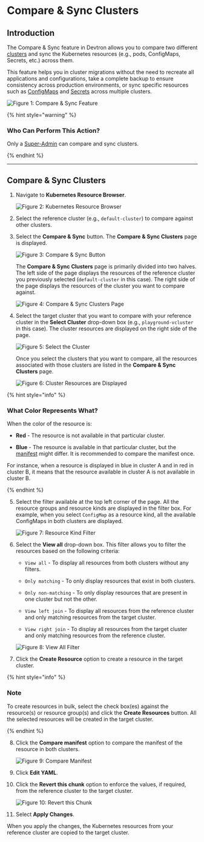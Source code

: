 # Compare & Sync Clusters

## Introduction

The Compare & Sync feature in Devtron allows you to compare two different [clusters](../../reference/glossary.md#cluster) and sync the Kubernetes resources (e.g., pods, ConfigMaps, Secrets, etc.) across them. 

This feature helps you in cluster migrations without the need to recreate all applications and configurations, take a complete backup to ensure consistency across production environments, or sync specific resources such as [ConfigMaps](../../reference/glossary.md#configmaps) and [Secrets](../../reference/glossary.md#secrets) across multiple clusters.

![Figure 1: Compare & Sync Feature](https://devtron-public-asset.s3.us-east-2.amazonaws.com/images/kubernetes-resource-browser/compare-sync-highlighted.jpg)

{% hint style="warning" %}

### Who Can Perform This Action?

Only a [Super-Admin](../global-configurations/user-access.md#assign-super-admin-permissions) can compare and sync clusters.

{% endhint %}

---

## Compare & Sync Clusters

1. Navigate to **Kubernetes Resource Browser**.

    ![Figure 2: Kubernetes Resource Browser ](https://devtron-public-asset.s3.us-east-2.amazonaws.com/images/kubernetes-resource-browser/k8s-resource-browser.jpg)

2. Select the reference cluster (e.g., `default-cluster`) to compare against other clusters.

3. Select the **Compare & Sync** button. The **Compare & Sync Clusters** page is displayed.

    ![Figure 3: Compare & Sync Button](https://devtron-public-asset.s3.us-east-2.amazonaws.com/images/kubernetes-resource-browser/compare-sync-highlighted.jpg)

    The **Compare & Sync Clusters** page is primarily divided into two halves. The left side of the page displays the resources of the reference cluster you previously selected (`default-cluster` in this case). The right side of the page displays the resources of the cluster you want to compare against.

    ![Figure 4: Compare & Sync Clusters Page](https://devtron-public-asset.s3.us-east-2.amazonaws.com/images/kubernetes-resource-browser/compare-sync-home.jpg)

4. Select the target cluster that you want to compare with your reference cluster in the **Select Cluster** drop-down box (e.g., `playground-vcluster` in this case). The cluster resources are displayed on the right side of the page.

    ![Figure 5: Select the Cluster](https://devtron-public-asset.s3.us-east-2.amazonaws.com/images/kubernetes-resource-browser/select-cluster-option.jpg)

    Once you select the clusters that you want to compare, all the resources associated with those clusters are listed in the **Compare & Sync Clusters** page.

    ![Figure 6: Cluster Resources are Displayed](https://devtron-public-asset.s3.us-east-2.amazonaws.com/images/kubernetes-resource-browser/resources-displayed.jpg)

{% hint style="info" %}

### What Color Represents What?

When the color of the resource is: 

* **Red** - The resource is not available in that particular cluster. 

* **Blue** - The resource is available in that particular cluster, but the [manifest](../../reference/glossary.md#manifest) might differ. It is recommended to compare the manifest once.

For instance, when a resource is displayed in blue in cluster A and in red in cluster B, it means that the resource available in cluster A is not available in cluster B.

{% endhint %}

5. Select the filter available at the top left corner of the page. All the resource groups and resource kinds are displayed in the filter box. For example, when you select `ConfigMap` as a resource kind, all the available ConfigMaps in both clusters are displayed.

    ![Figure 7: Resource Kind Filter](https://devtron-public-asset.s3.us-east-2.amazonaws.com/images/kubernetes-resource-browser/resource-group-filterbox.jpg)

6. Select the **View all** drop-down box. This filter allows you to filter the resources based on the following criteria:

    * `View all` - To display all resources from both clusters without any filters.

    * `Only matching` - To only display resources that exist in both clusters.

    * `Only non-matching` - To only display resources that are present in one cluster but not the other.

    * `View left join` - To display all resources from the reference cluster and only matching resources from the target cluster.

    * `View right join` - To display all resources from the target cluster and only matching resources from the reference cluster.

    ![Figure 8: View All Filter](https://devtron-public-asset.s3.us-east-2.amazonaws.com/images/kubernetes-resource-browser/view-all-filterbox.jpg)

7. Click the **Create Resource** option to create a resource in the target cluster.

{% hint style="info" %}

### Note

To create resources in bulk, select the check box(es) against the resource(s) or resource group(s) and click the **Create Resources** button. All the selected resources will be created in the target cluster.

{% endhint %}

8.  Click the **Compare manifest** option to compare the manifest of the resource in both clusters.

    ![Figure 9: Compare Manifest](https://devtron-public-asset.s3.us-east-2.amazonaws.com/images/kubernetes-resource-browser/compare-manifest.jpg)

9. Click **Edit YAML**. 

10. Click the **Revert this chunk** option to enforce the values, if required, from the reference cluster to the target cluster.

    ![Figure 10: Revert this Chunk](https://devtron-public-asset.s3.us-east-2.amazonaws.com/images/kubernetes-resource-browser/revert-this-chunk.jpg)

11. Select **Apply Changes**.

When you apply the changes, the Kubernetes resources from your reference cluster are copied to the target cluster. 